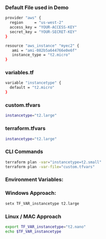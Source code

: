 
### Default File used in Demo

```sh
provider "aws" {
  region     = "us-west-2"
  access_key = "YOUR-ACCESS-KEY"
  secret_key = "YOUR-SECRET-KEY"
}

resource "aws_instance" "myec2" {
   ami = "ami-082b5a644766e0e6f"
   instance_type = "t2.micro"
}
```
### variables.tf
```sh
variable "instancetype" {
  default = "t2.micro"
}
```
### custom.tfvars
```sh
instancetype="t2.large"
```

### terraform.tfvars
```sh
instancetype="t2.large"
```

### CLI Commands

```sh
terraform plan -var="instancetype=t2.small"
terraform plan -var-file="custom.tfvars"
```

### Environment Variables:

### Windows Approach:
```sh
setx TF_VAR_instancetype t2.large
``` 
### Linux / MAC Approach
```sh
export TF_VAR_instancetype="t2.nano"
echo $TF_VAR_instancetype
```
